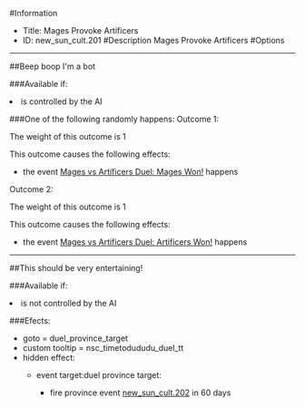 #Information
 - Title: Mages Provoke Artificers
 - ID: new_sun_cult.201
#Description
Mages Provoke Artificers
#Options

___
##Beep boop I'm a bot

###Available if:
<li>is controlled by the AI</li>

###One of the following randomly happens:
Outcome 1:

The weight of this outcome is 1

This outcome causes the following effects:<ul><li>the event [Mages vs Artificers Duel: Mages Won!](../events/mages_vs_artificers_duel_mages_won.md) happens</li></ul>
Outcome 2:

The weight of this outcome is 1

This outcome causes the following effects:<ul><li>the event [Mages vs Artificers Duel: Artificers Won!](../events/mages_vs_artificers_duel_artificers_won.md) happens</li></ul>

___
##This should be very entertaining!

###Available if:
<li>is not controlled by the AI</li>

###Efects:<ul><li>goto = duel_province_target</li><li>custom tooltip = nsc_timetodududu_duel_tt</li><li>hidden effect:</li><ul><li>event target:duel province target:</li><ul><li>fire province event [new_sun_cult.202](new_sun_cult.202_slug) in 60 days</li></ul></ul></ul>
